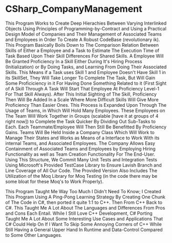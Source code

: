 # CSharp_CompanyManagement
This Program Works to Create Deep Hierachies Between Varying Interlinked Objects Using Principles of Programming-by-Contract and Using a Practical Design Model of Companies and Their Management of Associated Teams and Employees in Order To Create A Robust CodeBase (revolutionary ik).
This Program Basically Boils Down to The Comparison Relation Between Skills of Either a Employee and a Task to Estimate The Execution Time of Task
Based Upon Their Skill Differences For Shared Skills. A Employee Will Be Granted Proficiency In a Skill Either During It's Hiring Process (Initialization)
or By Doing Tasks, and Learning From Doing Their Associated Skills. This Means if a Task uses Skill 1 and Employee Doesn't Have Skill 1 in its SkillSet,
They Will Take Longer To Complete The Task, But Will Gain Some Proficiciency in it For Having Done Something Related to it (First Sight of A Skill Through
A Task Will Start That Employee At Proficiency Level-1 For That Skill Always). After This Initial Sighting of The Skill, Proficiency Then Will Be Added In a Scale
Where More Difficult Skills Will Give More Proficiency Than Easier Ones. This Process is Expanded Upon Through The Usage of Teams, in Which Will Hold Many Employees.
These Employees on The Team Will Work Together in Groups (scalable [have it at groups of 4 right now]) to Complete the Task Quicker By Dividing Out Sub-Tasks to Each. Each
Teammate/Employee Will Then Still Be Benefitted By Proficiency Gains.
Teams Will Be Held Inside a Company Class Which Will Work to Manage Their States and Works as Means of a Interface to Work With its internal Teams, and Associated Employees.
The Company Allows Easy Containment of Associated Teams and Employees by Employing Hiring Functionality as well as Team Creation Functionality For The End-User.
Using This Structure, We Commit Many Unit Tests and Integration Tests Using Microsoft's Provided TestCase Library to Ensure Lavish Branch and Line Coverage of All Our Code.
The Provided Version Also Includes The Utilization of the Moq Library for Moq Testing (in the code there may be some bloat for these Moq's to Work Properly).

This Program Taught Me Way Too Much I Didn't Need To Know; I Created This Program Using A Ping-Pong Learning Strategy By Creating One Chunk of The Code in C#, then ported it quite 1:1 to
C++. Then From C++ Back to C#. This Taught Me A Lot About The Languages and Differences From Pros and Cons Each Entail. While I Still Love C++ Development, C# Porting Taught Me A Lot About Some Interesting Use Cases and Applications That C# Could Help On
If I Want To Skip Some Annoying Corners of C++ While Still Having a General Upper Hand In Runtime and Data-Control Compared to Some Other Languages. 
